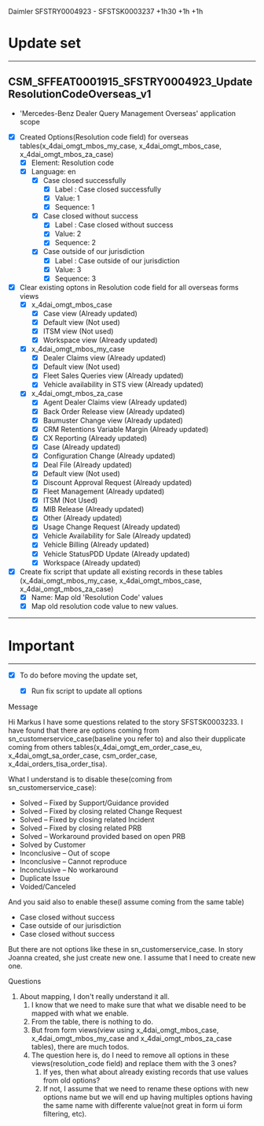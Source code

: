 Daimler
SFSTRY0004923 - SFSTSK0003237  +1h30 +1h +1h

# Update set 
---------------------------------
CSM_SFFEAT0001915_SFSTRY0004923_UpdateResolutionCodeOverseas_v1
-----
- 'Mercedes-Benz Dealer Query Management Overseas' application scope

- [x] Created Options(Resolution code field) for overseas tables(x_4dai_omgt_mbos_my_case, x_4dai_omgt_mbos_case, x_4dai_omgt_mbos_za_case)
	- [x] Element: Resolution code
	- [x] Language: en
		- [x] Case closed successfully
			- [x] Label : Case closed successfully
			- [x] Value: 1
			- [x] Sequence: 1
		- [x] Case closed without success
			- [x] Label : Case closed without success
			- [x] Value: 2
			- [x] Sequence: 2
		- [x] Case outside of our jurisdiction
			- [x] Label : Case outside of our jurisdiction
			- [x] Value: 3
			- [x] Sequence: 3
- [x] Clear existing optons in Resolution code field for all overseas forms views
	- [x] x_4dai_omgt_mbos_case
		- [x] Case view (Already updated)
		- [x] Default view (Not used)
		- [x] ITSM view (Not used)
		- [x] Workspace view (Already updated)
	- [x] x_4dai_omgt_mbos_my_case
		- [x] Dealer Claims view (Already updated)
		- [x] Default view (Not used)
		- [x] Fleet Sales Queries view (Already updated)
		- [x] Vehicle availability in STS view (Already updated)
	- [x] x_4dai_omgt_mbos_za_case
		- [x] Agent Dealer Claims view (Already updated)
		- [x] Back Order Release view (Already updated)
		- [x] Baumuster Change view (Already updated)
		- [x] CRM Retentions Variable Margin (Already updated)
		- [x] CX Reporting (Already updated)
		- [x] Case (Already updated)
		- [x] Configuration Change (Already updated)
		- [x] Deal File (Already updated)
		- [x] Default view (Not used)
		- [x] Discount Approval Request (Already updated)
		- [x] Fleet Management (Already updated)
		- [x] ITSM (Not Used)
		- [x] MIB Release (Already updated)
		- [x] Other (Already updated)
		- [x] Usage Change Request (Already updated)
		- [x] Vehicle Availability for Sale (Already updated)
		- [x] Vehicle Billing (Already updated)
		- [x] Vehicle StatusPDD Update (Already updated)
		- [x] Workspace (Already updated)
- [x] Create fix script that update all existing records in these tables (x_4dai_omgt_mbos_my_case, x_4dai_omgt_mbos_case, x_4dai_omgt_mbos_za_case)
	- [x] Name: Map old 'Resolution Code' values
	- [x] Map old resolution code value to new values.

------------------------
# Important
------------------------
- [x] To do before moving the update set,
	- [x] Run fix script to update all options



Message 

Hi Markus
I have some questions related to the story SFSTSK0003233.
I have found that there are options coming from sn_customerservice_case(baseline you refer to) and also their dupplicate coming from others tables(x_4dai_omgt_em_order_case_eu, x_4dai_omgt_sa_order_case, csm_order_case, x_4dai_orders_tisa_order_tisa).

What I understand is to disable these(coming from sn_customerservice_case):
- Solved – Fixed by Support/Guidance provided
- Solved – Fixed by closing related Change Request
- Solved – Fixed by closing related Incident
- Solved – Fixed by closing related PRB
- Solved – Workaround provided based on open PRB
- Solved by Customer
- Inconclusive – Out of scope
- Inconclusive – Cannot reproduce
- Inconclusive – No workaround
- Duplicate Issue
- Voided/Canceled

And you said also to enable these(I assume coming from the same table)
- Case closed without success
- Case outside of our jurisdiction
- Case closed without success

But there are not options like these in sn_customerservice_case. In story Joanna created, she just create new one. I assume that I need to create new one.

Questions
1. About mapping, I don't really understand it all. 
	1. I know that we need to make sure that what we disable need to be mapped with what we enable. 
	2. From the table, there is nothing to do. 
	3. But from form views(view using x_4dai_omgt_mbos_case, x_4dai_omgt_mbos_my_case and x_4dai_omgt_mbos_za_case tables), there are much todos.
	4. The question here is, do I need to remove all options in these views(resolution_code field) and replace them with the 3 ones? 
		1. If yes, then what about already existing records that use values from old options?
		2. If not, I assume that we need to rename these options with new options name but we will end up having multiples options having the same name with differente value(not great in form ui form filtering, etc).